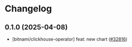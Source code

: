 # Changelog

## 0.1.0 (2025-04-08)

* [bitnami/clickhouse-operator] feat: new chart ([#32816](https://github.com/bitnami/charts/pull/32816))
